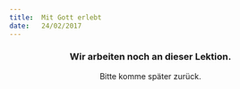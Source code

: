 ```yaml
---
title:  Mit Gott erlebt
date:   24/02/2017
---
```


### <center>Wir arbeiten noch an dieser Lektion.</center>
<center>Bitte komme später zurück.</center>